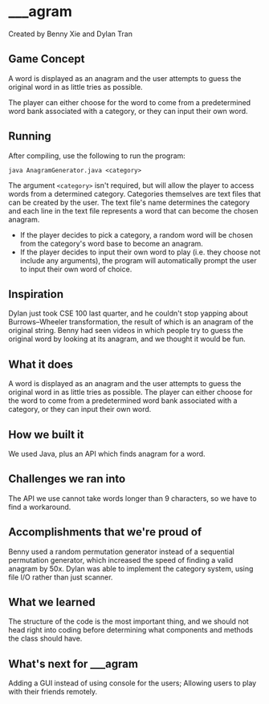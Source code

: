 # ___agram
Created by Benny Xie and Dylan Tran

## Game Concept
A word is displayed as an anagram and the user attempts to guess the original word in as little tries as possible.

The player can either choose for the word to come from a predetermined word bank associated with a category, or they can input their own word.

## Running
After compiling, use the following to run the program:

```
java AnagramGenerator.java <category>
```

The argument `<category>` isn't required, but will allow the player to access words from a determined category. Categories themselves are text files that can be created by the user. The text file's name determines the category and each line in the text file represents a word that can become the chosen anagram.

* If the player decides to pick a category, a random word will be chosen from the category's word base to become an anagram.
* If the player decides to input their own word to play (i.e. they choose not include any arguments), the program will automatically prompt the user to input their own word of choice. 

## Inspiration
Dylan just took CSE 100 last quarter, and he couldn't stop yapping about Burrows–Wheeler transformation, the result of which is an anagram of the original string. Benny had seen videos in which people try to guess the original word by looking at its anagram, and we thought it would be fun.
## What it does
A word is displayed as an anagram and the user attempts to guess the original word in as little tries as possible.
The player can either choose for the word to come from a predetermined word bank associated with a category, or they can input their own word.
## How we built it
We used Java, plus an API which finds anagram for a word.
## Challenges we ran into
The API we use cannot take words longer than 9 characters, so we have to find a workaround.
## Accomplishments that we're proud of
Benny used a random permutation generator instead of a sequential permutation generator, which increased the speed of finding a valid anagram by 50x.
Dylan was able to implement the category system, using file I/O rather than just scanner. 
## What we learned
The structure of the code is the most important thing, and we should not head right into coding before determining what components and methods the class should have.
## What's next for ___agram
Adding a GUI instead of using console for the users;
Allowing users to play with their friends remotely.

